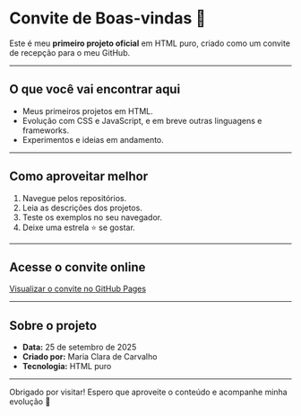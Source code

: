 # Convite de Boas-vindas 🎉

Este é meu **primeiro projeto oficial** em HTML puro, criado como um convite de recepção para o meu GitHub.

---

## O que você vai encontrar aqui

- Meus primeiros projetos em HTML.  
- Evolução com CSS e JavaScript, e em breve outras linguagens e frameworks.  
- Experimentos e ideias em andamento.

---

## Como aproveitar melhor

1. Navegue pelos repositórios.  
2. Leia as descrições dos projetos.  
3. Teste os exemplos no seu navegador.  
4. Deixe uma estrela ⭐ se gostar.  

---

## Acesse o convite online

[Visualizar o convite no GitHub Pages]([https://clasilbap.github.io/Boas-Vindas/])

---

## Sobre o projeto

- **Data:** 25 de setembro de 2025  
- **Criado por:** Maria Clara de Carvalho  
- **Tecnologia:** HTML puro

---

Obrigado por visitar! Espero que aproveite o conteúdo e acompanhe minha evolução 🚀
